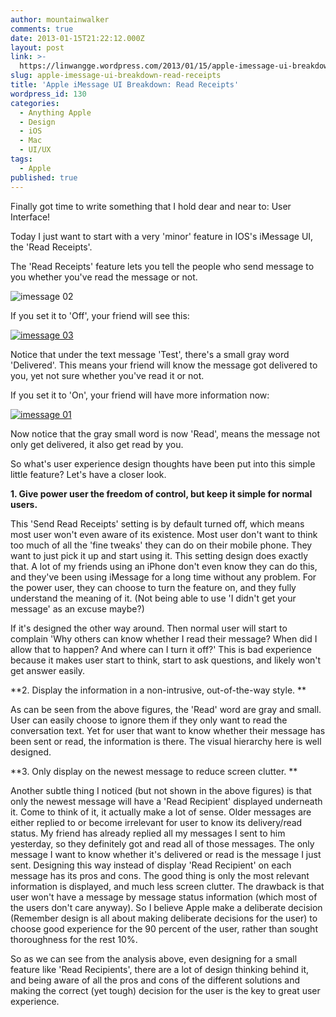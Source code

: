 ```yaml
---
author: mountainwalker
comments: true
date: 2013-01-15T21:22:12.000Z
layout: post
link: >-
  https://linwangge.wordpress.com/2013/01/15/apple-imessage-ui-breakdown-read-receipts/
slug: apple-imessage-ui-breakdown-read-receipts
title: 'Apple iMessage UI Breakdown: Read Receipts'
wordpress_id: 130
categories:
  - Anything Apple
  - Design
  - iOS
  - Mac
  - UI/UX
tags:
  - Apple
published: true
---
```


Finally got time to write something that I hold dear and near to: User Interface!

Today I just want to start with a very 'minor' feature in IOS's iMessage UI, the 'Read Receipts'.

The 'Read Receipts' feature lets you tell the people who send message to you whether you've read the message or not.

![imessage 02](http://linwangge.files.wordpress.com/2013/01/imessage-02.jpg?w=200)

If you set it to 'Off', your friend will see this:

[![imessage 03](http://linwangge.files.wordpress.com/2013/01/imessage-03.jpg?w=200)](http://linwangge.files.wordpress.com/2013/01/imessage-03.jpg)

Notice that under the text message 'Test', there's a small gray word 'Delivered'. This means your friend will know the message got delivered to you, yet not sure whether you've read it or not.

If you set it to 'On', your friend will have more information now:

[![imessage 01](http://linwangge.files.wordpress.com/2013/01/imessage-01.jpg?w=200)](http://linwangge.files.wordpress.com/2013/01/imessage-01.jpg)

Now notice that the gray small word is now 'Read', means the message not only get delivered, it also get read by you.

So what's user experience design thoughts have been put into this simple little feature? Let's have a closer look.

**1. Give power user the freedom of control, but keep it simple for normal users.**

This 'Send Read Receipts' setting is by default turned off, which means most user won't even aware of its existence. Most user don't want to think too much of all the 'fine tweaks' they can do on their mobile phone. They want to just pick it up and start using it. This setting design does exactly that. A lot of my friends using an iPhone don't even know they can do this, and they've been using iMessage for a long time without any problem. For the power user, they can choose to turn the feature on, and they fully understand the meaning of it. (Not being able to use 'I didn't get your message' as an excuse maybe?)

If it's designed the other way around. Then normal user will start to complain 'Why others can know whether I read their message? When did I allow that to happen? And where can I turn it off?' This is bad experience because it makes user start to think, start to ask questions, and likely won't get answer easily.

**2. Display the information in a non-intrusive, out-of-the-way style. **

As can be seen from the above figures, the 'Read' word are gray and small. User can easily choose to ignore them if they only want to read the conversation text. Yet for user that want to know whether their message has been sent or read, the information is there. The visual hierarchy here is well designed.

**3. Only display on the newest message to reduce screen clutter. **

Another subtle thing I noticed (but not shown in the above figures) is that only the newest message will have a 'Read Recipient' displayed underneath it. Come to think of it, it actually make a lot of sense. Older messages are either replied to or become irrelevant for user to know its delivery/read status. My friend has already replied all my messages I sent to him yesterday, so they definitely got and read all of those messages. The only message I want to know whether it's delivered or read is the message I just sent. Designing this way instead of display 'Read Recipient' on each message has its pros and cons. The good thing is only the most relevant information is displayed, and much less screen clutter. The drawback is that user won't have a message by message status information (which most of the users don't care anyway). So I believe Apple make a deliberate decision (Remember design is all about making deliberate decisions for the user) to choose good experience for the 90 percent of the user, rather than sought thoroughness for the rest 10%.

So as we can see from the analysis above, even designing for a small feature like 'Read Recipients', there are a lot of design thinking behind it, and being aware of all the pros and cons of the different solutions and making the correct (yet tough) decision for the user is the key to great user experience.

